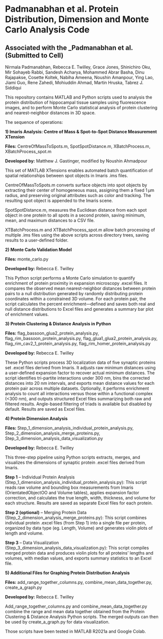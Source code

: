 # Padmanabhan et al. Protein Distribution, Dimension and Monte Carlo Analysis Code

## Associated with the _Padmanabhan et al. (Submitted to Cell)

Nirmala Padmanabhan, Rebecca E. Twilley, Grace Jones, Shinichiro Oku, Mir Sohayeb Rabbi, Sandesh Acharya, Mohammed Abrar Basha, Dinu Rajapakse, Cosette Koltek, Nabiha Ameena, Noushin Amanpour, Ying Lao, Jiami Guo, Rene Zahedi, Mohiuddin Ahmad, Martin Hruska, Tabrez J. Siddiqui


This repository contains MATLAB and Python scripts used to analysis the protein distribution of hippocampal tissue samples using fluorescence images, and to perform Monte Carlo statistical analysis of protein clustering and nearest-neighbor distances in 3D space.


The sequence of operations:

**1) Imaris Analysis: Centre of Mass & Spot-to-Spot Distance Measurement XTension**
   
**Files:** CentreOfMassToSpots.m, SpotSpotDistance.m, XBatchProcess.m, XBatchProcess_spot.m

**Developed by:** Matthew J. Gastinger, modified by Noushin Ahmadpour

  This set of MATLAB XTensions enables automated batch quantification of spatial relationships between spot objects in Imaris .ims files.
  
  CentreOfMassToSpots.m converts surface objects into spot objects by extracting their center of homogeneous mass, assigning them a fixed 1 µm radius, and preserving original attributes such as color and tracking. The resulting spot object is appended to the Imaris scene. 
  
  SpotSpotDistance.m, measures the Euclidean distance from each spot object in one protein to all spots in a second protein, saving minimum, mean, and maximum distances to a CSV file.
  
   XTBatchProcess.m and XTBatchProcess_spot.m allow batch processing of multiple .ims files using the above scripts across directory trees, saving results to a user-defined folder.

   

**2) Monte Carlo Validation Model**

**Files:** monte_carlo.py

**Developed by:** Rebecca E. Twilley

  This Python script performs a Monte Carlo simulation to quantify enrichment of protein proximity in expansion microscopy .excel files. It compares the observed mean nearest-neighbor distances between protein pairs to a null distribution generated by randomly distributing protein coordinates within a constrained 3D volume. For each protein pair, the script calculates the percent enrichment—defined and saves both real and null distance distributions to Excel files and generates a summary bar plot of enrichment values.


**3) Protein Clustering & Distance Analysis in Python**

**Files:** flag_bassoon_glua2_protein_analysis.py, flag_rim_bassoon_protein_analysis.py, flag_glua1_glua2_protein_analysis.py, flag_rim_cav2_1_protein_analysis.py, flag_rim_homer_protein_analysis.py

**Developed by:** Rebecca E. Twilley

   These Python scripts process 3D localization data of five synaptic proteins set .excel files derived from Imaris. It adjusts raw minimum distances using a user-defined expansion factor to recover actual minimum distances. The script identifies tri-partite interactions under 300 nm, bins the corrected distances into 20 nm intervals, and exports mean distance values for each protein pair across multiple datasets. Optionally, it performs enrichment analysis to count all interactions versus those within a functional complex (<300 nm), and outputs structured Excel files summarizing both raw and filtered results. Angle-based filtering of triads is available but disabled by default. Results are saved as Excel files.



**4) Protein Dimension Analysis**

**Files:** Step_1_dimension_analysis_individual_protein_analysis.py, Step_2_dimension_analysis_merge_proteins.py, Step_3_dimension_analysis_data_visualization.py

**Developed by:** Rebecca E. Twilley

  This three-step pipeline using Python scripts extracts, merges, and visualizes the dimensions of synaptic protein .excel files derived from Imaris.
  
  **Step 1** – Individual Protein Analysis (Step_1_dimension_analysis_individual_protein_analysis.py): This script reads raw volume and bounding box measurements from Imaris (OrientatedObjectOO and Volume tables), applies expansion factor correction, and calculates the true length, width, thickness, and volume for each structure. Results are saved as separate Excel files for each protein.

  **Step 2 (optional)** – Merging Protein Data (Step_2_dimension_analysis_merge_proteins.py): This script combines individual protein .excel files (from Step 1) into a single file per protein, organized by data type (eg. Length, Volume) and generates violin plots of length and volume. 
  
  **Step 3** – Data Visualization (Step_3_dimension_analysis_data_visualization.py): This script compiles merged protein data and produces violin plots for all proteins’ lengths and volumes, with median values, and exports summary statistics to an Excel file.



**5) Additional Files for Graphing Protein Distribution Analysis**

**Files:** add_range_together_columns.py, combine_mean_data_together.py, create_a_graph.py

**Developed by:** Rebecca E. Twilley

  Add_range_together_columns.py and combine_mean_data_together.py combine the range and mean data together obtained from the Protein Clustering & Distance Analysis Python scripts. The merged outputs can then be used by create_a_graph.py for data visualization.

Those scripts have been tested in MATLAB R2021a and Google Colab.

